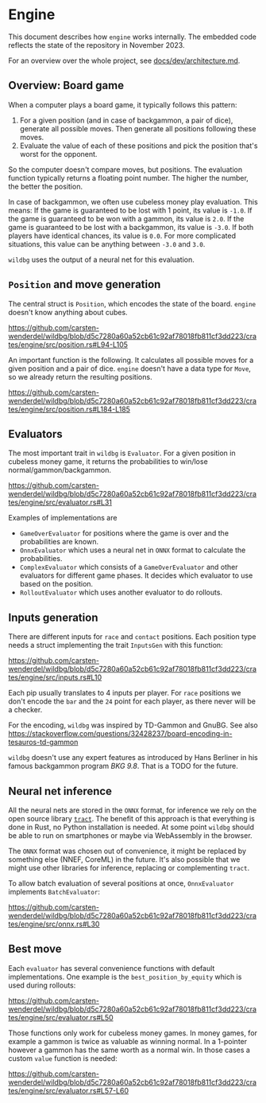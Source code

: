 # Engine

This document describes how `engine` works internally.
The embedded code reflects the state of the repository in November 2023.

For an overview over the whole project, see [docs/dev/architecture.md](./architecture.md).

## Overview: Board game

When a computer plays a board game, it typically follows this pattern:
1. For a given position (and in case of backgammon, a pair of dice), generate all possible moves. Then generate all positions following these moves.
2. Evaluate the value of each of these positions and pick the position that's worst for the opponent.

So the computer doesn't compare moves, but positions. The evaluation function typically returns a floating point number. The higher the number, the better the position.

In case of backgammon, we often use cubeless money play evaluation.
This means: If the game is guaranteed to be lost with 1 point, its value is `-1.0`.
If the game is guaranteed to be won with a gammon, its value is `2.0`.
If the game is guaranteed to be lost with a backgammon, its value is `-3.0`.
If both players have identical chances, its value is `0.0`.
For more complicated situations, this value can be anything between `-3.0` and `3.0`.

`wildbg` uses the output of a neural net for this evaluation.

## `Position` and move generation

The central struct is `Position`, which encodes the state of the board. `engine` doesn't know anything about cubes.

https://github.com/carsten-wenderdel/wildbg/blob/d5c7280a60a52cb61c92af78018fb811cf3dd223/crates/engine/src/position.rs#L94-L105

An important function is the following. It calculates all possible moves for a given position and a pair of dice.
`engine` doesn't have a data type for `Move`, so we already return the resulting positions.

https://github.com/carsten-wenderdel/wildbg/blob/d5c7280a60a52cb61c92af78018fb811cf3dd223/crates/engine/src/position.rs#L184-L185

## Evaluators

The most important trait in `wildbg` is `Evaluator`.
For a given position in cubeless money game, it returns the probabilities to win/lose normal/gammon/backgammon.

https://github.com/carsten-wenderdel/wildbg/blob/d5c7280a60a52cb61c92af78018fb811cf3dd223/crates/engine/src/evaluator.rs#L31

Examples of implementations are
- `GameOverEvaluator` for positions where the game is over and the probabilities are known.
- `OnnxEvaluator` which uses a neural net in `ONNX` format to calculate the probabilities.
- `ComplexEvaluator` which consists of a `GameOverEvaluator` and other evaluators for different game phases. It decides which evaluator to use based on the position.
- `RolloutEvaluator` which uses another evaluator to do rollouts.

## Inputs generation

There are different inputs for `race` and `contact` positions.
Each position type needs a struct implementing the trait `InputsGen` with this function:

https://github.com/carsten-wenderdel/wildbg/blob/d5c7280a60a52cb61c92af78018fb811cf3dd223/crates/engine/src/inputs.rs#L10

Each pip usually translates to 4 inputs per player. For `race` positions we don't encode the `bar` and the `24` point for each player, as there never will be a checker.

For the encoding, `wildbg` was inspired by TD-Gammon and GnuBG. See also https://stackoverflow.com/questions/32428237/board-encoding-in-tesauros-td-gammon

`wildbg` doesn't use any expert features as introduced by Hans Berliner in his famous backgammon program _BKG 9.8_.
That is a TODO for the future.

## Neural net inference

All the neural nets are stored in the `ONNX` format, for inference we rely on the open source library [`tract`](https://github.com/sonos/tract).
The benefit of this approach is that everything is done in Rust, no Python installation is needed.
At some point `wildbg` should be able to run on smartphones or maybe via WebAssembly in the browser.

The `ONNX` format was chosen out of convenience, it might be replaced by something else (NNEF, CoreML) in the future.
It's also possible that we might use other libraries for inference, replacing or complementing `tract`.

To allow batch evaluation of several positions at once, `OnnxEvaluator` implements `BatchEvaluator`:

https://github.com/carsten-wenderdel/wildbg/blob/d5c7280a60a52cb61c92af78018fb811cf3dd223/crates/engine/src/onnx.rs#L30

## Best move

Each `evaluator` has several convenience functions with default implementations. One example is the `best_position_by_equity`
which is used during rollouts:

https://github.com/carsten-wenderdel/wildbg/blob/d5c7280a60a52cb61c92af78018fb811cf3dd223/crates/engine/src/evaluator.rs#L50

Those functions only work for cubeless money games. In money games, for example a gammon is twice as valuable as winning normal.
In a 1-pointer however a gammon has the same worth as a normal win. In those cases a custom `value` function is needed:

https://github.com/carsten-wenderdel/wildbg/blob/d5c7280a60a52cb61c92af78018fb811cf3dd223/crates/engine/src/evaluator.rs#L57-L60

